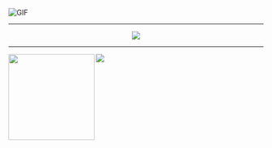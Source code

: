 ![GIF](./dino.gif)

<hr />

<div align="center">
   <a href="https://github.com/ryo-ma/github-profile-trophy" target="_blank">
     <img src="https://github-profile-trophy.vercel.app/?username=hungtcs" />
  </a>
</div>

<hr />

<div>
  <img height="170" align="left" src="https://github-readme-stats.vercel.app/api?username=hungtcs&count_private=true&include_all_commits=true" />
  <img src="https://github-readme-stats.vercel.app/api/top-langs/?username=hungtcs&layout=compact" />
</div>
